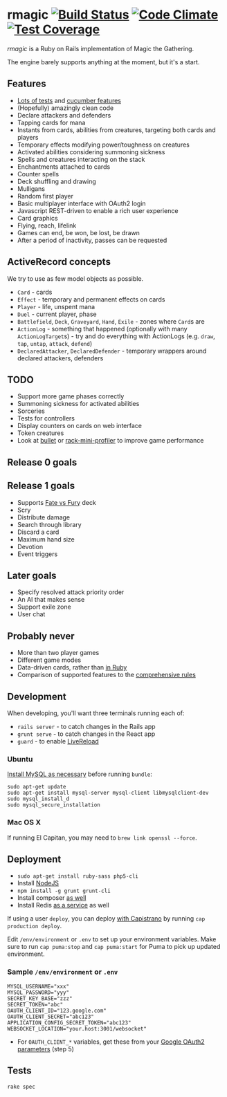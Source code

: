 rmagic [![Build Status](https://travis-ci.org/soundasleep/rmagic.svg?branch=master)](https://travis-ci.org/soundasleep/rmagic) [![Code Climate](https://codeclimate.com/github/soundasleep/rmagic/badges/gpa.svg)](https://codeclimate.com/github/soundasleep/rmagic) [![Test Coverage](https://codeclimate.com/github/soundasleep/rmagic/badges/coverage.svg)](https://codeclimate.com/github/soundasleep/rmagic/coverage)
======

*rmagic* is a Ruby on Rails implementation of Magic the Gathering.

The engine barely supports anything at the moment, but it's a start.

## Features

* [Lots of tests](spec/games/) and [cucumber features](features/)
* (Hopefully) amazingly clean code
* Declare attackers and defenders
* Tapping cards for mana
* Instants from cards, abilities from creatures, targeting both cards and players
* Temporary effects modifying power/toughness on creatures
* Activated abilities considering summoning sickness
* Spells and creatures interacting on the stack
* Enchantments attached to cards
* Counter spells
* Deck shuffling and drawing
* Mulligans
* Random first player
* Basic multiplayer interface with OAuth2 login
* Javascript REST-driven to enable a rich user experience
* Card graphics
* Flying, reach, lifelink
* Games can end, be won, be lost, be drawn
* After a period of inactivity, passes can be requested

## ActiveRecord concepts

We try to use as few model objects as possible.

* `Card` - cards
* `Effect` - temporary and permanent effects on cards
* `Player` - life, unspent mana
* `Duel` - current player, phase
* `Battlefield`, `Deck`, `Graveyard`, `Hand`, `Exile` - zones where `Card`s are
* `ActionLog` - something that happened (optionally with many `ActionLogTarget`s) - try and do everything with ActionLogs (e.g. `draw`, `tap`, `untap`, `attack`, `defend`)
* `DeclaredAttacker`, `DeclaredDefender` - temporary wrappers around declared attackers, defenders

## TODO

* Support more game phases correctly
* Summoning sickness for activated abilities
* Sorceries
* Tests for controllers
* Display counters on cards on web interface
* Token creatures
* Look at [bullet](https://github.com/flyerhzm/bullet) or [rack-mini-profiler](https://github.com/MiniProfiler/rack-mini-profiler) to improve game performance

## Release 0 goals

## Release 1 goals

* Supports [Fate vs Fury](http://sales.starcitygames.com/carddisplay.php?product=695013) deck
* Scry
* Distribute damage
* Search through library
* Discard a card
* Maximum hand size
* Devotion
* Event triggers

## Later goals

* Specify resolved attack priority order
* An AI that makes sense
* Support exile zone
* User chat

## Probably never

* More than two player games
* Different game modes
* Data-driven cards, rather than [in Ruby](app/cards/)
* Comparison of supported features to the [comprehensive rules](http://magiccards.info/rules.html)

## Development

When developing, you'll want three terminals running each of:

* `rails server` - to catch changes in the Rails app
* `grunt serve` - to catch changes in the React app
* `guard` - to enable [LiveReload](https://mattbrictson.com/lightning-fast-sass-reloading-in-rails)

### Ubuntu

[Install MySQL as necessary](https://www.digitalocean.com/community/tutorials/how-to-use-mysql-with-your-ruby-on-rails-application-on-ubuntu-14-04) before running `bundle`:

```
sudo apt-get update
sudo apt-get install mysql-server mysql-client libmysqlclient-dev
sudo mysql_install_d
sudo mysql_secure_installation
```

### Mac OS X

If running El Capitan, you may need to `brew link openssl --force`.

## Deployment

* `sudo apt-get install ruby-sass php5-cli`
* Install [NodeJS](https://github.com/joyent/node/wiki/Installing-Node.js-via-package-manager)
* `npm install -g grunt grunt-cli`
* Install composer [as well](https://getcomposer.org/doc/00-intro.md)
* Install Redis [as a service](http://redis.io/topics/quickstart) as well

If using a user `deploy`, you can deploy [with Capistrano](https://www.digitalocean.com/community/tutorials/deploying-a-rails-app-on-ubuntu-14-04-with-capistrano-nginx-and-puma) by running `cap production deploy`.

Edit `/env/environment` or `.env` to set up your environment variables.
Make sure to run `cap puma:stop` and `cap puma:start` for Puma to pick up updated environment.

### Sample `/env/environment` or `.env`

```
MYSQL_USERNAME="xxx"
MYSQL_PASSWORD="yyy"
SECRET_KEY_BASE="zzz"
SECRET_TOKEN="abc"
OAUTH_CLIENT_ID="123.google.com"
OAUTH_CLIENT_SECRET="abc123"
APPLICATION_CONFIG_SECRET_TOKEN="abc123"
WEBSOCKET_LOCATION="your.host:3001/websocket"
```

* For `OAUTH_CLIENT_*` variables, get these from your [Google OAuth2 parameters](http://www.jevon.org/wiki/Google_OAuth2_with_Ruby_on_Rails) (step 5)

## Tests

```
rake spec
```
